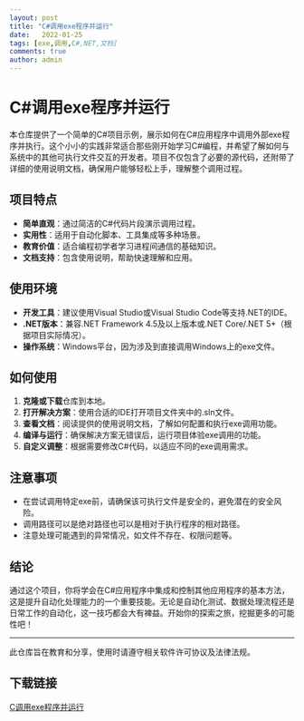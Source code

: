 ```yaml
---
layout: post
title: "C#调用exe程序并运行"
date:   2022-01-25
tags: [exe,调用,C#,NET,文档]
comments: true
author: admin
---
```

# C#调用exe程序并运行

本仓库提供了一个简单的C#项目示例，展示如何在C#应用程序中调用外部exe程序并执行。这个小小的实践非常适合那些刚开始学习C#编程，并希望了解如何与系统中的其他可执行文件交互的开发者。项目不仅包含了必要的源代码，还附带了详细的使用说明文档，确保用户能够轻松上手，理解整个调用过程。

## 项目特点

- **简单直观**：通过简洁的C#代码片段演示调用过程。
- **实用性**：适用于自动化脚本、工具集成等多种场景。
- **教育价值**：适合编程初学者学习进程间通信的基础知识。
- **文档支持**：包含使用说明，帮助快速理解和应用。

## 使用环境

- **开发工具**：建议使用Visual Studio或Visual Studio Code等支持.NET的IDE。
- **.NET版本**：兼容.NET Framework 4.5及以上版本或.NET Core/.NET 5+（根据项目实际情况）。
- **操作系统**：Windows平台，因为涉及到直接调用Windows上的exe文件。

## 如何使用

1. **克隆或下载**仓库到本地。
2. **打开解决方案**：使用合适的IDE打开项目文件夹中的.sln文件。
3. **查看文档**：阅读提供的使用说明文档，了解如何配置和执行exe调用功能。
4. **编译与运行**：确保解决方案无错误后，运行项目体验exe调用的功能。
5. **自定义调整**：根据需要修改C#代码，以适应不同的exe调用需求。

## 注意事项

- 在尝试调用特定exe前，请确保该可执行文件是安全的，避免潜在的安全风险。
- 调用路径可以是绝对路径也可以是相对于执行程序的相对路径。
- 注意处理可能遇到的异常情况，如文件不存在、权限问题等。

## 结论

通过这个项目，你将学会在C#应用程序中集成和控制其他应用程序的基本方法，这是提升自动化处理能力的一个重要技能。无论是自动化测试、数据处理流程还是日常工作的自动化，这一技巧都会大有裨益。开始你的探索之旅，挖掘更多的可能性吧！

---

此仓库旨在教育和分享，使用时请遵守相关软件许可协议及法律法规。

## 下载链接

[C调用exe程序并运行](https://pan.quark.cn/s/abb9da74f7ea)